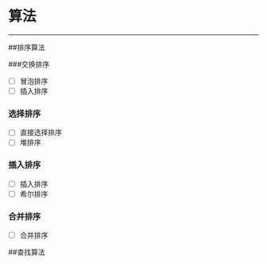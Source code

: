 # 算法
------
##排序算法

###交换排序
- [ ] 冒泡排序
- [ ] 插入排序
        
### 选择排序
- [ ] 直接选择排序
- [ ] 堆排序
### 插入排序
- [ ] 插入排序
- [ ] 希尔排序
### 合并排序
- [ ] 合并排序

##查找算法
